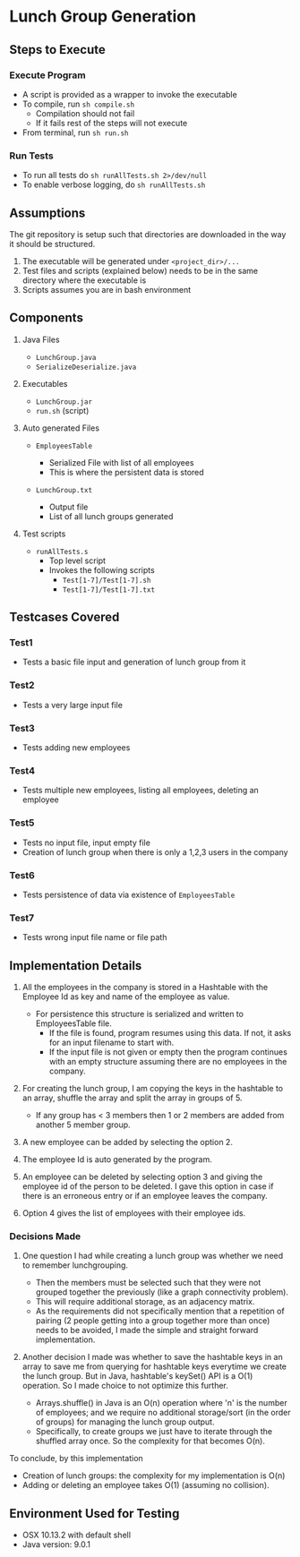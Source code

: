 # Lunch Group Generation

## Steps to Execute
### Execute Program
* A script is provided as a wrapper to invoke the executable
* To compile, run `sh compile.sh`
	- Compilation should not fail
	- If it fails rest of the steps will not execute
* From terminal, run `sh run.sh`

### Run Tests
* To run all tests do `sh runAllTests.sh 2>/dev/null`
* To enable verbose logging, do `sh runAllTests.sh`


## Assumptions
The git repository is setup such that directories are downloaded in the way it should be structured.

1. The executable will be generated under `<project_dir>/...`
2. Test files and scripts (explained below) needs to be in the same directory where the executable is
3. Scripts assumes you are in bash environment

## Components
1. Java Files
	* `LunchGroup.java`
	* `SerializeDeserialize.java`

2. Executables
	* `LunchGroup.jar`
	* `run.sh` (script)

3. Auto generated Files
	* `EmployeesTable`
		- Serialized File with list of all employees
		- This is where the persistent data is stored

	* `LunchGroup.txt`
		- Output file
		- List of all lunch groups generated

4. Test scripts
	* `runAllTests.s`
		- Top level script
		- Invokes the following scripts
			* `Test[1-7]/Test[1-7].sh`
			* `Test[1-7]/Test[1-7].txt`

## Testcases Covered
### Test1
- Tests a basic file input and generation of lunch group from it

### Test2 
- Tests a very large input file

### Test3
- Tests adding new employees

### Test4
- Tests multiple new employees, listing all employees, deleting an employee

### Test5
- Tests no input file, input empty file
- Creation of lunch group when there is only a 1,2,3 users in the company

### Test6
- Tests persistence of data via existence of `EmployeesTable`

### Test7
- Tests wrong input file name or file path

## Implementation Details

1. All the employees in the company is stored in a Hashtable with the Employee Id as key and name of the employee as value.
    * For persistence this structure is serialized and written to EmployeesTable file.
        * If the file is found, program resumes using this data. If not, it asks for an input filename to start with.
        * If the input file is not given or empty then the program continues with an empty structure assuming there are no employees in the company.

2. For creating the lunch group, I am copying the keys in the hashtable to an array, shuffle the array and split the array in groups of 5.
    * If any group has < 3 members then 1 or 2 members are added from another 5 member group.

3. A new employee can be added by selecting the option 2.
4. The employee Id is auto generated by the program.
5. An employee can be deleted by selecting option 3 and giving the employee id of the person to be deleted. I gave this option in case if there is an erroneous entry or if an employee leaves the company.
6. Option 4 gives the list of employees with their employee ids.

### Decisions Made
1. One question I had while creating a lunch group was whether we need to remember lunchgrouping.
    * Then the members must be selected such that they were not grouped together the previously (like a graph connectivity problem).
    * This will require additional storage, as an adjacency matrix.
    * As the requirements did not specifically mention that a repetition of pairing (2 people getting into a group together more than once) needs to be avoided, I made the simple and straight forward implementation.

2. Another decision I made was whether to save the hashtable keys in an array to save me from querying for hashtable keys everytime we create the lunch group. But in Java, hashtable's keySet() API is a O(1) operation. So I made choice to not optimize this further.
    * Arrays.shuffle() in Java is an O(n) operation where 'n' is the number of employees; and we require no additional storage/sort (in the order of groups) for managing the lunch group output.
    * Specifically, to create groups we just have to iterate through the shuffled array once. So the complexity for that becomes O(n).

To conclude, by this implementation

- Creation of lunch groups: the complexity for my implementation is O(n)
- Adding or deleting an employee takes O(1) (assuming no collision).

## Environment Used for Testing
- OSX 10.13.2 with default shell
- Java version: 9.0.1